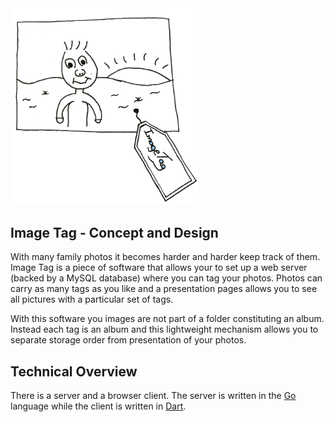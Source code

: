 <img src="docs/logo.png" alt="ImageTag logo" width="300px"/>

Image Tag - Concept and Design
----------

With many family photos it becomes harder and harder keep track of
them. Image Tag is a piece of software that allows your to set up a
web server (backed by a MySQL database) where you can tag your photos.
Photos can carry as many tags as you like and a presentation pages allows you to 
see all pictures with a particular set of tags.

With this software you images are not part of a folder constituting an
album. Instead each tag is an album and this lightweight mechanism
allows you to separate storage order from presentation of your photos.

Technical Overview
----------

There is a server and a browser client. The server is written in the
[Go](www.golang.org) language while the client is written in
[Dart](www.dartlang.org).

